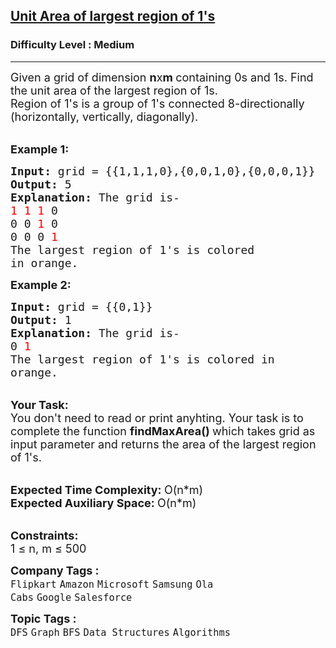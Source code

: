 <h2><a href="https://practice.geeksforgeeks.org/problems/length-of-largest-region-of-1s-1587115620/1?page=1&status[]=unsolved&category[]=Graph&sortBy=submissions">Unit Area of largest region of 1's</a></h2><h3>Difficulty Level : Medium</h3><hr><div class="problems_problem_content__Xm_eO"><p><span style="font-size:18px">Given a grid of dimension <strong>n</strong>x<strong>m&nbsp;</strong>containing 0s and 1s. Find the unit area of the largest region of 1s.<br>
Region of 1's is a group of 1's connected 8-directionally (horizontally, vertically, diagonally).</span><br>
&nbsp;</p>

<p><span style="font-size:18px"><strong>Example 1:</strong></span></p>

<pre><span style="font-size:18px"><strong>Input: </strong>grid = {{1,1,1,0},{0,0,1,0},{0,0,0,1}}
<strong>Output: </strong>5
<strong>Explanation: </strong>The grid is-
<span style="color:#FF0000">1 1 1</span> 0
0 0 <span style="color:#FF0000">1 </span>0
0 0 0 <span style="color:#FF0000">1
</span>The largest region of 1's is colored
in orange.
</span></pre>

<p><span style="font-size:18px"><strong>Example 2:</strong></span></p>

<pre><span style="font-size:18px"><strong>Input: </strong>grid = {{0,1}}
<strong>Output: </strong>1
<strong>Explanation: </strong>The grid is-
0 <span style="color:#FF0000">1
</span>The largest region of 1's is colored in 
orange.</span>
</pre>

<p><br>
<span style="font-size:18px"><strong>Your Task:</strong><br>
You don't need to read or print anyhting. Your task is to complete the function&nbsp;<strong>findMaxArea()&nbsp;</strong>which takes grid as input parameter and returns the area of the largest region of 1's.</span></p>

<p><br>
<span style="font-size:18px"><strong>Expected Time Complexity:&nbsp;</strong>O(n*m)<br>
<strong>Expected Auxiliary Space:&nbsp;</strong>O(n*m)</span><br>
&nbsp;</p>

<p><span style="font-size:18px"><strong>Constraints:</strong><br>
1 ≤ n, m ≤ 500</span></p>
</div><p><span style=font-size:18px><strong>Company Tags : </strong><br><code>Flipkart</code>&nbsp;<code>Amazon</code>&nbsp;<code>Microsoft</code>&nbsp;<code>Samsung</code>&nbsp;<code>Ola Cabs</code>&nbsp;<code>Google</code>&nbsp;<code>Salesforce</code>&nbsp;<br><p><span style=font-size:18px><strong>Topic Tags : </strong><br><code>DFS</code>&nbsp;<code>Graph</code>&nbsp;<code>BFS</code>&nbsp;<code>Data Structures</code>&nbsp;<code>Algorithms</code>&nbsp;